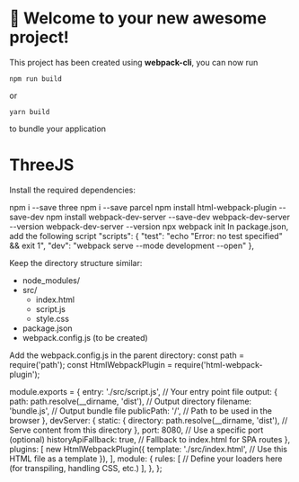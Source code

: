 # 🚀 Welcome to your new awesome project!

This project has been created using **webpack-cli**, you can now run

```
npm run build
```

or

```
yarn build
```

to bundle your application

# ThreeJS
Install the required dependencies:

npm i --save three
npm i --save parcel
npm install html-webpack-plugin --save-dev
npm install webpack-dev-server --save-dev
webpack-dev-server --version
webpack-dev-server --version
npx webpack init
In package.json, add the following script
"scripts": {
    "test": "echo \"Error: no test specified\" && exit 1",
    "dev": "webpack serve --mode development --open"
  },

Keep the directory structure similar:
- node_modules/
- src/
  - index.html
  - script.js
  - style.css
- package.json
- webpack.config.js (to be created)


Add the webpack.config.js in the parent directory:
const path = require('path');
const HtmlWebpackPlugin = require('html-webpack-plugin');

module.exports = {
  entry: './src/script.js', // Your entry point file
  output: {
    path: path.resolve(__dirname, 'dist'), // Output directory
    filename: 'bundle.js', // Output bundle file
    publicPath: '/', // Path to be used in the browser
  },
  devServer: {
    static: {
      directory: path.resolve(__dirname, 'dist'), // Serve content from this directory
    },
    port: 8080, // Use a specific port (optional)
    historyApiFallback: true, // Fallback to index.html for SPA routes
  },
  plugins: [
    new HtmlWebpackPlugin({
      template: './src/index.html', // Use this HTML file as a template
    }),
  ],
  module: {
    rules: [
      // Define your loaders here (for transpiling, handling CSS, etc.)
    ],
  },
};
